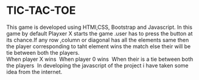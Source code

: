 # TIC-TAC-TOE
This game is developed using HTMl,CSS, Bootstrap and Javascript. In this game by default Playxer X starts the game .user has to press the button at its chance.If any row ,column or diagonal has all the elements same then the player corresponding to taht element wins the match else their will be tie between both the players.
<br>
When player X wins
<img src="">
When player 0 wins
<img src="">
When their is a tie between both the players
<img src="">
In developing the javascript of the project i have taken some idea from the internet.
